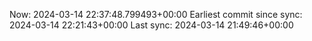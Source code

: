 Now: 2024-03-14 22:37:48.799493+00:00 Earliest commit since sync: 2024-03-14 22:21:43+00:00 Last sync: 2024-03-14 21:49:46+00:00
